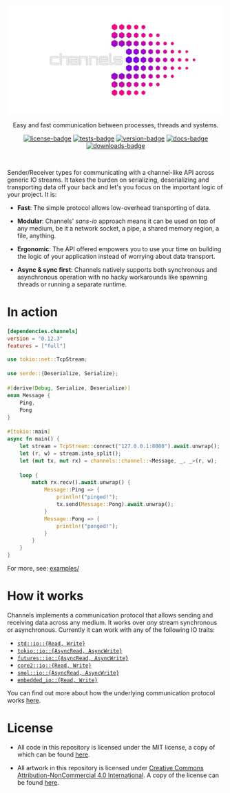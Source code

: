 [crates-io]: https://crates.io/crates/channels
[docs-rs]: https://docs.rs/channels/latest/channels
[github-actions]: https://github.com/threadexio/channels-rs/actions/workflows/ci.yaml

[license-badge]: https://img.shields.io/github/license/threadexio/channels-rs?style=for-the-badge&logo=github&label=license&labelColor=%23000&color=%236e00f2
[tests-badge]: https://img.shields.io/github/actions/workflow/status/threadexio/channels-rs/ci.yaml?style=for-the-badge&logo=github&label=tests&labelColor=%23000&color=%239500d6
[version-badge]: https://img.shields.io/crates/v/channels?style=for-the-badge&logo=rust&label=crates.io&labelColor=%23000&color=%23bc00ba
[docs-badge]: https://img.shields.io/docsrs/channels?style=for-the-badge&logo=docs.rs&labelColor=%23000&color=%23e2009e
[downloads-badge]: https://img.shields.io/crates/d/channels?style=for-the-badge&label=downloads&labelColor=%23000&color=%23ff0089

[examples]: https://github.com/threadexio/channels-rs/tree/master/examples
[spec]: https://github.com/threadexio/channels-rs/blob/master/spec/PROTOCOL.md
[license]: https://github.com/threadexio/channels-rs/blob/master/LICENSE
[art-license]: https://github.com/threadexio/channels-rs/blob/master/assets/LICENSE

<div class="rustdoc-hidden">

<div align="center">
  <img src="https://raw.githubusercontent.com/threadexio/channels-rs/master/assets/logo.transparent.svg" width="640" alt="logo">

  <p>
    Easy and fast communication between processes, threads and systems.
  </p>

  [![license-badge]][crates-io]
  [![tests-badge]][github-actions]
  [![version-badge]][crates-io]
  [![docs-badge]][docs-rs]
  [![downloads-badge]][crates-io]

</div>

<br>

</div>

Sender/Receiver types for communicating with a channel-like API across generic IO streams. It takes the burden on serializing, deserializing and transporting data off your back and let's you focus on the important logic of your project. It is:

- **Fast**: The simple protocol allows low-overhead transporting of data.

- **Modular**: Channels' _sans-io_ approach means it can be used on top of any medium, be it a network socket, a pipe, a shared memory region, a file, anything.

- **Ergonomic**: The API offered empowers you to use your time on building the logic of your application instead of worrying about data transport.

- **Async & sync first**: Channels natively supports both synchronous and asynchronous operation with no hacky workarounds like spawning threads or running a separate runtime.

# In action

```toml
[dependencies.channels]
version = "0.12.3"
features = ["full"]
```

```rust no_run
use tokio::net::TcpStream;

use serde::{Deserialize, Serialize};

#[derive(Debug, Serialize, Deserialize)]
enum Message {
    Ping,
    Pong
}

#[tokio::main]
async fn main() {
    let stream = TcpStream::connect("127.0.0.1:8080").await.unwrap();
    let (r, w) = stream.into_split();
    let (mut tx, mut rx) = channels::channel::<Message, _, _>(r, w);

    loop {
        match rx.recv().await.unwrap() {
            Message::Ping => {
                println!("pinged!");
                tx.send(Message::Pong).await.unwrap();
            }
            Message::Pong => {
                println!("ponged!");
            }
        }
    }
}
```

For more, see: [examples/][examples]

# How it works

Channels implements a communication protocol that allows sending and receiving data across any medium. It works over _any_ stream synchronous or asynchronous. Currently it can work with any of the following IO traits:

- [`std::io::{Read, Write}`][]
- [`tokio::io::{AsyncRead, AsyncWrite}`][]
- [`futures::io::{AsyncRead, AsyncWrite}`][]
- [`core2::io::{Read, Write}`][]
- [`smol::io::{AsyncRead, AsyncWrite}`][]
- [`embedded_io::{Read, Write}`][]

You can find out more about how the underlying communication protocol works [here][spec].

# License

- All code in this repository is licensed under the MIT license, a copy of which can be found [here][license].

- All artwork in this repository is licensed under [Creative Commons Attribution-NonCommercial 4.0 International](https://creativecommons.org/licenses/by-nc/4.0/). A copy of the license can be found [here][art-license].

[`std::io::{Read, Write}`]: https://doc.rust-lang.org/stable/std/io
[`tokio::io::{AsyncRead, AsyncWrite}`]: https://docs.rs/tokio/latest/tokio/io
[`futures::io::{AsyncRead, AsyncWrite}`]: https://docs.rs/futures/latest/futures/io
[`core2::io::{Read, Write}`]: https://docs.rs/core2
[`smol::io::{AsyncRead, AsyncWrite}`]: https://docs.rs/smol
[`embedded_io::{Read, Write}`]: https://docs.rs/embedded-io

